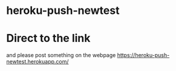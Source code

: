 # heroku-push-newtest


# Direct to the link 
and please post something on the webpage 
https://heroku-push-newtest.herokuapp.com/

